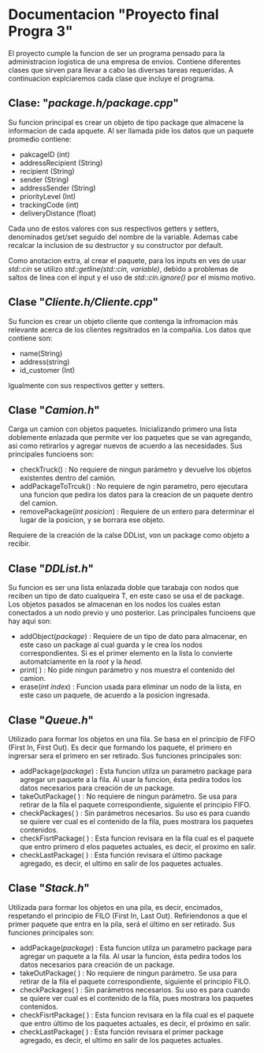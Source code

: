 # Documentacion "Proyecto final Progra 3"

El proyecto cumple la funcion de ser un programa pensado para la administracion logistica de una empresa de envíos.
Contiene diferentes clases que sirven para llevar a cabo las diversas tareas requeridas. A continuacion explciaremos cada clase que incluye el programa.

## Clase: "*package.h/package.cpp*"

Su funcion principal es crear un objeto de tipo package que almacene la informacion de cada apquete. Al ser llamada pide los datos que un paquete promedio contiene:

- pakcageID (int)
- addressRecipient (String)
- recipient (String)
- sender (String)
- addressSender (String)
- priorityLevel (Int)
- trackingCode (int)
- deliveryDistance (float)

Cada uno de estos valores con sus respectivos getters y setters, denominados get/set seguido del nombre de la variable. Ademas cabe recalcar la inclusion de su destructor y su constructor por default.

Como anotacion extra, al crear el paquete, para los inputs en ves de usar *std::cin* se utilizo *std::getline(std::cin, variable)*, debido a problemas de saltos de linea con el input y el uso de *std::cin.ignore()* por el mismo motivo.

## Clase "*Cliente.h/Cliente.cpp*"

Su funcion es crear un objeto cliente que contenga la infromacion más relevante acerca de los clientes regsitrados en la compañia. Los datos que contiene son:

- name(String)
- address(string)
- id_customer (Int)

Igualmente con sus respectivos getter y setters.

## Clase "*Camion.h*"

Carga un camion con objetos paquetes. Inicializando primero una lista doblemente enlazada que permite ver los paquetes que se van agregando, asi como retirarlos y agregar nuevos de acuerdo a las necesidades. Sus principales funcioens son:

- checkTruck() : No requiere de ningun parámetro y devuelve los objetos existentes dentro del camión.
- addPackageToTrcuk() : No requiere de ngin parametro, pero ejecutara una funcion que pedira los datos para la creacion de un paquete dentro del camion.
- removePackage(*int posicion*) : Requiere de un entero para determinar el lugar de la posicion, y se borrara ese objeto.

Requiere de la creación de la calse DDList, von un package como objeto a recibir.

## Clase "*DDList.h*"

Su funcion es ser una lista enlazada doble que tarabaja con nodos que reciben un tipo de dato cualqueira T, en este caso se usa el de package. Los objetos pasados se almacenan en los nodos los cuales estan conectados a un nodo previo y uno posterior. Las principales funcioens que hay aqui son:

-  addObject(*package*) : Requiere de un tipo de dato para almacenar, en este caso un package al cual guarda y le crea los nodos correspondientes. Si es el primer elemento en la lista lo convierte automatciamente en la *root* y la *head*.
-  print( ) : No pide ningun parámetro y nos muestra el contenido del camion.
-  erase(*int index*) : Funcion usada para eliminar un nodo de la lista, en este caso un paquete, de acuerdo a la posicion ingresada.

## Clase "*Queue.h*"

Utilizado para formar los objetos en una fila. Se basa en el principio de FIFO (First In, First Out). Es decir que formando los paquete, el primero en ingrersar sera el primero en ser retirado. Sus funciones principales son:

- addPackage(*package*) : Esta funcion utilza un parametro package para agregar un paquete a la fila. Al usar la funcion, ésta pedira todos los datos necesarios para creación de un package.
- takeOutPackage( ) : No requiere de ningun parámetro. Se usa para retirar de la fila el paquete correspondiente, siguiente el principio FIFO.
- checkPackages( ) : Sin parámetros necesarios. Su uso es para cuando se quiere ver cual es el contenido de la fila, pues mostrara los paquetes contenidos.
- checkFisrtPackage( ) : Esta funcion revisara en la fila cual es el paquete que entro primero d elos paquetes actuales, es decir, el proximo en salir.
- checkLastPackage( ) : Esta función revisara el último package agregado, es decir, el ultimo en salir de los paquetes actuales.

## Clase "*Stack.h*"

Utilizada para formar los objetos en una pila, es decir, encimados, respetando el principio de FILO (First In, Last Out). Refiriendonos a que el primer paquete que entra en la pila, será el último en ser retirado. Sus funciones principales son:

- addPackage(*package*) : Esta funcion utilza un parametro package para agregar un paquete a la fila. Al usar la funcion, ésta pedira todos los datos necesarios para creación de un package.
- takeOutPackage( ) : No requiere de ningun parámetro. Se usa para retirar de la fila el paquete correspondiente, siguiente el principio FILO.
- checkPackages( ) : Sin parámetros necesarios. Su uso es para cuando se quiere ver cual es el contenido de la fila, pues mostrara los paquetes contenidos.
- checkFisrtPackage( ) : Esta funcion revisara en la fila cual es el paquete que entro último de los paquetes actuales, es decir, el próximo en salir.
- checkLastPackage( ) : Esta función revisara el primer package agregado, es decir, el ultimo en salir de los paquetes actuales.


